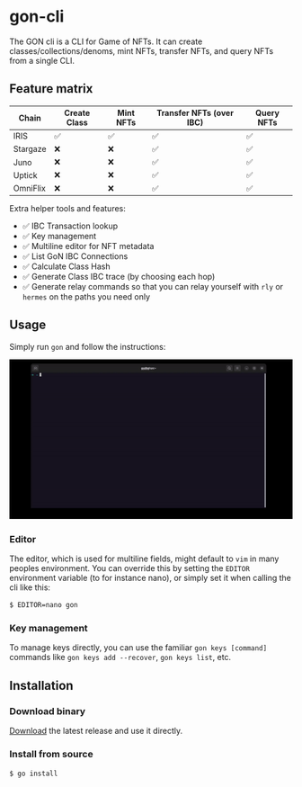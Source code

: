 # gon-cli

The GON cli is a CLI for Game of NFTs. It can create classes/collections/denoms, mint NFTs, transfer NFTs, and query NFTs from a single CLI.

## Feature matrix

| Chain    | Create Class | Mint NFTs | Transfer NFTs (over IBC) | Query NFTs |
|----------|--------------|-----------|--------------------------|------------|
| IRIS     | ✅            | ✅         | ✅                        | ✅          |
| Stargaze | ❌            | ❌         | ✅                        | ✅          |
| Juno     | ❌            | ❌         | ✅                        | ✅          |
| Uptick   | ❌            | ❌         | ✅                        | ✅          |
| OmniFlix | ❌            | ❌         | ✅                        | ✅          |

Extra helper tools and features:
- ✅ IBC Transaction lookup
- ✅ Key management
- ✅ Multiline editor for NFT metadata
- ✅ List GoN IBC Connections
- ✅ Calculate Class Hash
- ✅ Generate Class IBC trace (by choosing each hop)
- ✅ Generate relay commands so that you can relay yourself with `rly` or `hermes` on the paths you need only

## Usage

Simply run `gon` and follow the instructions:

![gon.gif](./gon.gif)

### Editor
The editor, which is used for multiline fields, might default to `vim` in many peoples environment. You can override this by setting the `EDITOR` environment variable (to for instance nano), or simply set it when calling the cli like this:
```bash
$ EDITOR=nano gon
```

### Key management
To manage keys directly, you can use the familiar `gon keys [command]` commands like `gon keys add --recover`, `gon keys list`, etc.

## Installation

### Download binary

[Download](https://github.com/gjermundgaraba/gon-tools/releases/latest/download/gon) the latest release and use it directly.

### Install from source

```bash
$ go install
```
